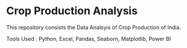 <h1>Crop Production Analysis</h1>
<p>This repository consists the Data Analsyis of Crop Production of India.</p>
<p>Tools Used : Python, Excel, Pandas, Seaborn, Matplotlib, Power BI</p>
